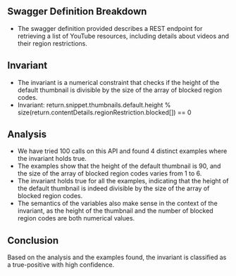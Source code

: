 ## Swagger Definition Breakdown
- The swagger definition provided describes a REST endpoint for retrieving a list of YouTube resources, including details about videos and their region restrictions.

## Invariant
- The invariant is a numerical constraint that checks if the height of the default thumbnail is divisible by the size of the array of blocked region codes.
- Invariant: return.snippet.thumbnails.default.height % size(return.contentDetails.regionRestriction.blocked[]) == 0

## Analysis
- We have tried 100 calls on this API and found 4 distinct examples where the invariant holds true.
- The examples show that the height of the default thumbnail is 90, and the size of the array of blocked region codes varies from 1 to 6.
- The invariant holds true for all the examples, indicating that the height of the default thumbnail is indeed divisible by the size of the array of blocked region codes.
- The semantics of the variables also make sense in the context of the invariant, as the height of the thumbnail and the number of blocked region codes are both numerical values.

## Conclusion
Based on the analysis and the examples found, the invariant is classified as a true-positive with high confidence.
